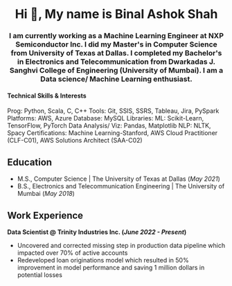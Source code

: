 <h1 align="center">Hi 👋, My name is Binal Ashok Shah</h1>
<h3 align="center">I am currently working as a Machine Learning Engineer at NXP Semiconductor Inc. I did my Master's in Computer Science from University of Texas at Dallas. I completed my Bachelor's in Electronics and Telecommunication from Dwarkadas J. Sanghvi College of Engineering (University of Mumbai). I am a Data science/ Machine Learning enthusiast.</h3>

#### Technical Skills & Interests
Prog: Python, Scala, C, C++ Tools: Git, SSIS, SSRS, Tableau, Jira, PySpark Platforms: AWS, Azure Database: MySQL
Libraries: ML: Scikit-Learn, TensorFlow, PyTorch Data Analysis/ Viz: Pandas, Matplotlib NLP: NLTK, Spacy
Certifications: Machine Learning-Stanford, AWS Cloud Practitioner (CLF-C01), AWS Solutions Architect (SAA-C02)

## Education								       		
- M.S., Computer Science	| The University of Texas at Dallas (_May 2021_)	 			        		
- B.S., Electronics and Telecommunication Engineering | The University of Mumbai (_May 2018_)

## Work Experience
**Data Scientist @ Trinity Industries Inc. (_June 2022 - Present_)**
- Uncovered and corrected missing step in production data pipeline which impacted over 70% of active accounts
- Redeveloped loan originations model which resulted in 50% improvement in model performance and saving 1 million dollars in potential losses
